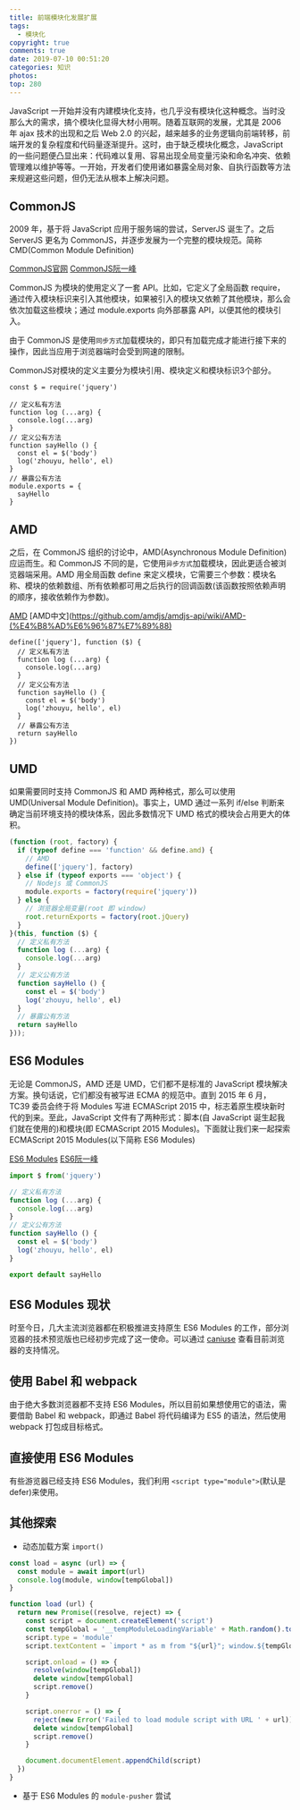 ```yaml
---
title: 前端模块化发展扩展
tags:
  - 模块化
copyright: true
comments: true
date: 2019-07-10 00:51:20
categories: 知识
photos:
top: 280
---
```


JavaScript 一开始并没有内建模块化支持，也几乎没有模块化这种概念。当时没那么大的需求，搞个模块化显得大材小用啊。随着互联网的发展，尤其是 2006 年 ajax 技术的出现和之后 Web 2.0 的兴起，越来越多的业务逻辑向前端转移，前端开发的复杂程度和代码量逐渐提升。这时，由于缺乏模块化概念，JavaScript 的一些问题便凸显出来：代码难以复用、容易出现全局变量污染和命名冲突、依赖管理难以维护等等。一开始，开发者们使用诸如暴露全局对象、自执行函数等方法来规避这些问题，但仍无法从根本上解决问题。

<!-- more -->

## CommonJS

2009 年，基于将 JavaScript 应用于服务端的尝试，ServerJS 诞生了。之后 ServerJS 更名为 CommonJS，并逐步发展为一个完整的模块规范。简称 CMD(Common Module Definition)

[CommonJS官网](http://www.commonjs.org/)
[CommonJS阮一峰](http://javascript.ruanyifeng.com/nodejs/module.html)

CommonJS 为模块的使用定义了一套 API。比如，它定义了全局函数 require，通过传入模块标识来引入其他模块，如果被引入的模块又依赖了其他模块，那么会依次加载这些模块；通过 module.exports 向外部暴露 API，以便其他的模块引入。

由于 CommonJS 是使用`同步方式`加载模块的，即只有加载完成才能进行接下来的操作，因此当应用于浏览器端时会受到网速的限制。

CommonJS对模块的定义主要分为模块引用、模块定义和模块标识3个部分。

``` JS
const $ = require('jquery')

// 定义私有方法
function log (...arg) {
  console.log(...arg)
}
// 定义公有方法
function sayHello () {
  const el = $('body')
  log('zhouyu, hello', el)
}
// 暴露公有方法
module.exports = {
  sayHello
}
```

## AMD

之后，在 CommonJS 组织的讨论中，AMD(Asynchronous Module Definition)应运而生。和 CommonJS 不同的是，它使用`异步方式`加载模块，因此更适合被浏览器端采用。AMD 用全局函数 define 来定义模块，它需要三个参数：模块名称、模块的依赖数组、所有依赖都可用之后执行的回调函数(该函数按照依赖声明的顺序，接收依赖作为参数)。

[AMD](https://github.com/amdjs/amdjs-api/wiki/AMD)
[AMD中文](https://github.com/amdjs/amdjs-api/wiki/AMD-(%E4%B8%AD%E6%96%87%E7%89%88)

``` JS
define(['jquery'], function ($) {
  // 定义私有方法
  function log (...arg) {
    console.log(...arg)
  }
  // 定义公有方法
  function sayHello () {
    const el = $('body')
    log('zhouyu, hello', el)
  }
  // 暴露公有方法
  return sayHello
})
```

## UMD

如果需要同时支持 CommonJS 和 AMD 两种格式，那么可以使用 UMD(Universal Module Definition)。事实上，UMD 通过一系列 if/else 判断来确定当前环境支持的模块体系，因此多数情况下 UMD 格式的模块会占用更大的体积。

``` js
(function (root, factory) {
  if (typeof define === 'function' && define.amd) {
    // AMD
    define(['jquery'], factory)
  } else if (typeof exports === 'object') {
    // Nodejs 或 CommonJS
    module.exports = factory(require('jquery'))
  } else {
    // 浏览器全局变量(root 即 window)
    root.returnExports = factory(root.jQuery)
  }
}(this, function ($) {
  // 定义私有方法
  function log (...arg) {
    console.log(...arg)
  }
  // 定义公有方法
  function sayHello () {
    const el = $('body')
    log('zhouyu, hello', el)
  }
  // 暴露公有方法
  return sayHello
}));
```

## ES6 Modules

无论是 CommonJS，AMD 还是 UMD，它们都不是标准的 JavaScript 模块解决方案。换句话说，它们都没有被写进 ECMA 的规范中。直到 2015 年 6 月，TC39 委员会终于将 Modules 写进 ECMAScript 2015 中，标志着原生模块新时代的到来。至此，JavaScript 文件有了两种形式：脚本(自 JavaScript 诞生起我们就在使用的)和模块(即 ECMAScript 2015 Modules)。下面就让我们来一起探索 ECMAScript 2015 Modules(以下简称 ES6 Modules)

[ES6 Modules](http://www.ecma-international.org/ecma-262/6.0/#sec-modules)
[ES6阮一峰](http://es6.ruanyifeng.com/#docs/module)

``` js
import $ from('jquery')

// 定义私有方法
function log (...arg) {
  console.log(...arg)
}
// 定义公有方法
function sayHello () {
  const el = $('body')
  log('zhouyu, hello', el)
}

export default sayHello
```

## ES6 Modules 现状

时至今日，几大主流浏览器都在积极推进支持原生 ES6 Modules 的工作，部分浏览器的技术预览版也已经初步完成了这一使命。可以通过 [caniuse](https://caniuse.com/#search=module) 查看目前浏览器的支持情况。

## 使用 Babel 和 webpack

由于绝大多数浏览器都不支持 ES6 Modules，所以目前如果想使用它的语法，需要借助 Babel 和 webpack，即通过 Babel 将代码编译为 ES5 的语法，然后使用 webpack 打包成目标格式。

## 直接使用 ES6 Modules

有些游览器已经支持 ES6 Modules，我们利用 `<script type="module">`(默认是 defer)来使用。

## 其他探索

* 动态加载方案 `import()`

``` js
const load = async (url) => {
  const module = await import(url)
  console.log(module, window[tempGlobal])
}
```

``` js
function load (url) {
  return new Promise((resolve, reject) => {
    const script = document.createElement('script')
    const tempGlobal = '__tempModuleLoadingVariable' + Math.random().toString(32).substring(2)
    script.type = 'module'
    script.textContent = `import * as m from "${url}"; window.${tempGlobal} = m;`

    script.onload = () => {
      resolve(window[tempGlobal])
      delete window[tempGlobal]
      script.remove()
    }

    script.onerror = () => {
      reject(new Error('Failed to load module script with URL ' + url))
      delete window[tempGlobal]
      script.remove()
    }

    document.documentElement.appendChild(script)
  })
}
```

* 基于 ES6 Modules 的 `module-pusher` 尝试
